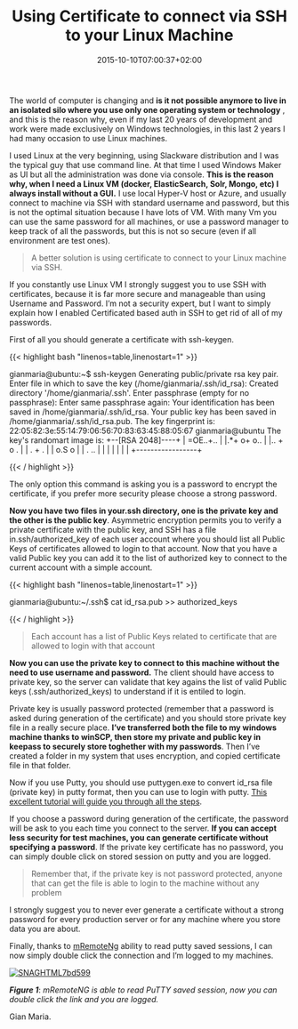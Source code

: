 ﻿---
title: "Using Certificate to connect via SSH to your Linux Machine"
description: ""
date: 2015-10-10T07:00:37+02:00
draft: false
tags: [linux]
categories: [Linux]
---
The world of computer is changing and  **is it not possible anymore to live in an isolated silo where you use only one operating system or technology** , and this is the reason why, even if my last 20 years of development and work were made exclusively on Windows technologies, in this last 2 years I had many occasion to use Linux machines.

I used Linux at the very beginning, using Slackware distribution and I was the typical guy that use command line. At that time I used Windows Maker as UI but all the administration was done via console.  **This is the reason why, when I need a Linux VM (docker, ElasticSearch, Solr, Mongo, etc) I always install without a GUI.** I use local Hyper-V host or Azure, and usually connect to machine via SSH with standard username and password, but this is not the optimal situation because I have lots of VM. With many Vm you can use the same password for all machines, or use a password manager to keep track of all the passwords, but this is not so secure (even if all environment are test ones).

> A better solution is using certificate to connect to your Linux machine via SSH.

If you constantly use Linux VM I strongly suggest you to use SSH with certificates, because it is far more secure and manageable than using Username and Password. I’m not a security expert, but I want to simply explain how I enabled Certificated based auth in SSH to get rid of all of my passwords.

First of all you should generate a certificate with ssh-keygen.

{{< highlight bash "linenos=table,linenostart=1" >}}


gianmaria@ubuntu:~$ ssh-keygen
Generating public/private rsa key pair.
Enter file in which to save the key (/home/gianmaria/.ssh/id_rsa):
Created directory '/home/gianmaria/.ssh'.
Enter passphrase (empty for no passphrase):
Enter same passphrase again:
Your identification has been saved in /home/gianmaria/.ssh/id_rsa.
Your public key has been saved in /home/gianmaria/.ssh/id_rsa.pub.
The key fingerprint is:
22:05:82:3e:55:14:79:06:56:70:83:63:45:88:05:67 gianmaria@ubuntu
The key's randomart image is:
+--[RSA 2048]----+
|  =OE..+..      |
|.*+ o+ o..     |
|.. + o   .    |
|   . +   .     |
|     o.S o      |
|     . ..     |
|                 |
|                 |
|                 |
+-----------------+

{{< / highlight >}}

The only option this command is asking you is a password to encrypt the certificate, if you prefer more security please choose a strong password.

 **Now you have two files in your.ssh directory, one is the private key and the other is the public key**. Asymmetric encryption permits you to verify a private certificate with the public key, and SSH has a file in.ssh/authorized\_key of each user account where you should list all Public Keys of certificates allowed to login to that account. Now that you have a valid Public key you can add it to the list of authorized key to connect to the current account with a simple account.

{{< highlight bash "linenos=table,linenostart=1" >}}


gianmaria@ubuntu:~/.ssh$ cat id_rsa.pub &gt;&gt; authorized_keys

{{< / highlight >}}

> Each account has a list of Public Keys related to certificate that are allowed to login with that account

 **Now you can use the private key to connect to this machine without the need to use username and password.** The client should have access to private key, so the server can validate that key agains the list of valid Public keys (.ssh/authorized\_keys) to understand if it is entiled to login.

Private key is usually password protected (remember that a password is asked during generation of the certificate) and you should store private key file in a really secure place.  **I’ve transferred both the file to my windows machine thanks to winSCP, then store my private and public key in keepass to securely store toghether with my passwords**. Then I’ve created a folder in my system that uses encryption, and copied certificate file in that folder.

Now if you use Putty, you should use puttygen.exe to convert id\_rsa file (private key) in putty format, then you can use to login with putty. [This excellent tutorial will guide you through all the steps](https://www.digitalocean.com/community/tutorials/how-to-create-ssh-keys-with-putty-to-connect-to-a-vps).

If you choose a password during generation of the certificate, the password will be ask to you each time you connect to the server.  **If you can accept less security for test machines, you can generate certificate without specifying a password**. If the private key certificate has no password, you can simply double click on stored session on putty and you are logged.

> Remember that, if the private key is not password protected, anyone that can get the file is able to login to the machine without any problem

I strongly suggest you to never ever generate a certificate without a strong password for every production server or for any machine where you store data you are about.

Finally, thanks to [mRemoteNg](http://www.mremoteng.org/) ability to read putty saved sessions, I can now simply double click the connection and I’m logged to my machines.

[![SNAGHTML7bd599](http://www.codewrecks.com/blog/wp-content/uploads/2015/10/SNAGHTML7bd599_thumb.png "SNAGHTML7bd599")](http://www.codewrecks.com/blog/wp-content/uploads/2015/10/SNAGHTML7bd599.png)

 ***Figure 1***: *mRemoteNG is able to read PuTTY saved session, now you can double click the link and you are logged.*

Gian Maria.

